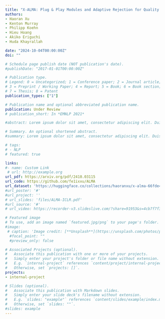 ```yaml
---
title: "X-ALMA: Plug & Play Modules and Adaptive Rejection for Quality Translation at Scale"
authors:
- Haoran Xu
- Kenton Murray
- Philipp Koehn
- Hieu Hoang
- Akiko Eriguchi
- Huda Khayrallah

date: "2024-10-04T00:00:00Z"
doi: ""

# Schedule page publish date (NOT publication's date).
#publishDate: "2017-01-01T00:00:00Z"

# Publication type.
# Legend: 0 = Uncategorized; 1 = Conference paper; 2 = Journal article;
# 3 = Preprint / Working Paper; 4 = Report; 5 = Book; 6 = Book section;
# 7 = Thesis; 8 = Patent
publication_types: ["1"]

# Publication name and optional abbreviated publication name.
publication: Under Review
# publication_short: In *EMNLP 2021*

#abstract: Lorem ipsum dolor sit amet, consectetur adipiscing elit. Duis posuere tellus ac convallis placerat. Proin tincidunt magna sed ex sollicitudin condimentum. Sed ac faucibus dolor, scelerisque sollicitudin nisi. Cras purus urna, suscipit quis sapien eu, pulvinar tempor diam. Quisque risus orci, mollis id ante sit amet, gravida egestas nisl. Sed ac tempus magna. Proin in dui enim. Donec condimentum, sem id dapibus fringilla, tellus enim condimentum arcu, nec volutpat est felis vel metus. Vestibulum sit amet erat at nulla eleifend gravida.

# Summary. An optional shortened abstract.
#summary: Lorem ipsum dolor sit amet, consectetur adipiscing elit. Duis posuere tellus ac convallis placerat. Proin tincidunt magna sed ex sollicitudin condimentum.

# tags:
# - NLP
# featured: true

links:
#- name: Custom Link
 # url: http://example.org
url_pdf: https://arxiv.org/pdf/2410.03115
url_code: https://github.com/fe1ixxu/ALMA
url_dataset: 'https://huggingface.co/collections/haoranxu/x-alma-66fde464ef90be465920abaa'
#url_poster: '#'
#url_project: ''
# url_slides: 'files/ALMA-ICLR.pdf'
#url_source: '#'
# url_video: https://recorder-v3.slideslive.com/?share=91953&s=4cb7f7f3-3ba9-4880-88fb-616aae3f463c

# Featured image
# To use, add an image named `featured.jpg/png` to your page's folder. 
#image:
 # caption: 'Image credit: [**Unsplash**](https://unsplash.com/photos/pLCdAaMFLTE)'
  #focal_point: ""
  #preview_only: false

# Associated Projects (optional).
#   Associate this publication with one or more of your projects.
#   Simply enter your project's folder or file name without extension.
#   E.g. `internal-project` references `content/project/internal-project/index.md`.
#   Otherwise, set `projects: []`.
projects:
- internal-project

# Slides (optional).
#   Associate this publication with Markdown slides.
#   Simply enter your slide deck's filename without extension.
#   E.g. `slides: "example"` references `content/slides/example/index.md`.
#   Otherwise, set `slides: ""`.
#slides: example
---
```


